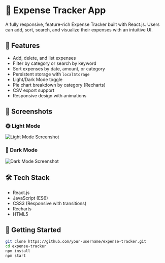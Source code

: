 # 💸 Expense Tracker App
A fully responsive, feature-rich Expense Tracker built with React.js. Users can add, sort, search, and visualize their expenses with an intuitive UI.

## 🔧 Features

- Add, delete, and list expenses
- Filter by category or search by keyword
- Sort expenses by date, amount, or category
- Persistent storage with `localStorage`
- Light/Dark Mode toggle
- Pie chart breakdown by category (Recharts)
- CSV export support
- Responsive design with animations

## 📸 Screenshots

### 🌞 Light Mode
![Light Mode Screenshot](https://raw.githubusercontent.com/Rishi9911/Expense-Tracker/main/public/assets/light.png)
### 🌙 Dark Mode
![Dark Mode Screenshot](https://raw.githubusercontent.com/Rishi9911/Expense-Tracker/main/public/assets/light.png)

## 🛠 Tech Stack

- React.js
- JavaScript (ES6)
- CSS3 (Responsive with transitions)
- Recharts
- HTML5

## 🚀 Getting Started

```bash
git clone https://github.com/your-username/expense-tracker.git
cd expense-tracker
npm install
npm start
